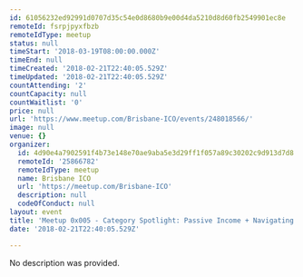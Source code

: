 ```yaml
---
id: 61056232ed92991d0707d35c54e0d8680b9e00d4da5210d8d60fb2549901ec8e
remoteId: fsrpjpyxfbzb
remoteIdType: meetup
status: null
timeStart: '2018-03-19T08:00:00.000Z'
timeEnd: null
timeCreated: '2018-02-21T22:40:05.529Z'
timeUpdated: '2018-02-21T22:40:05.529Z'
countAttending: '2'
countCapacity: null
countWaitlist: '0'
price: null
url: 'https://www.meetup.com/Brisbane-ICO/events/248018566/'
image: null
venue: {}
organizer:
  id: 4d90e4a7902591f4b73e148e70ae9aba5e3d29ff1f057a89c30202c9d913d7d8
  remoteId: '25866782'
  remoteIdType: meetup
  name: Brisbane ICO
  url: 'https://meetup.com/Brisbane-ICO'
  description: null
  codeOfConduct: null
layout: event
title: 'Meetup 0x005 - Category Spotlight: Passive Income + Navigating EtherDelta'
date: '2018-02-21T22:40:05.529Z'

---
```

No description was provided.
